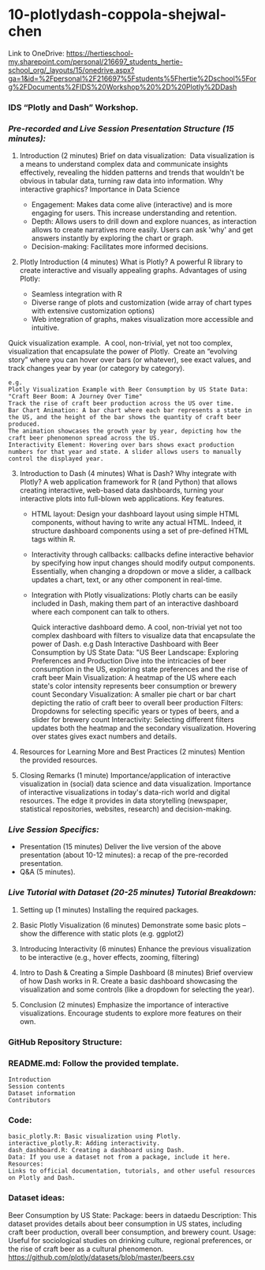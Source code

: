 # 10-plotlydash-coppola-shejwal-chen

Link to OneDrive: https://hertieschool-my.sharepoint.com/personal/216697_students_hertie-school_org/_layouts/15/onedrive.aspx?ga=1&id=%2Fpersonal%2F216697%5Fstudents%5Fhertie%2Dschool%5Forg%2FDocuments%2FIDS%20Workshop%20%2D%20Plotly%2DDash 

### IDS “Plotly and Dash” Workshop.

### *Pre-recorded and Live Session Presentation Structure (15 minutes):*
1. Introduction (2 minutes) Brief on data visualization:  Data visualization is a means to understand complex data and communicate insights effectively, revealing the hidden patterns and trends that wouldn't be obvious in tabular data, turning raw data into information.
   Why interactive graphics? Importance in Data Science
   - Engagement: Makes data come alive (interactive) and is more engaging for users. This increase understanding and retention.
   - Depth: Allows users to drill down and explore nuances, as interaction allows to create narratives more easily. Users can ask 'why' and get answers instantly by exploring the chart or graph.
   - Decision-making: Facilitates more informed decisions. 


2. Plotly Introduction (4 minutes)
   What is Plotly? A powerful R library to create interactive and visually appealing graphs.
   Advantages of using Plotly:
   - Seamless integration with R
   -  Diverse range of plots and customization (wide array of chart types with extensive customization options)
   -  Web integration of graphs, makes visualization more accessible and intuitive.
     
  Quick visualization example. 
  A cool, non-trivial, yet not too complex, visualization that encapsulate the power of Plotly. 
  Create an “evolving story” where you can hover over bars (or whatever), see exact values, and track changes year by year (or category by category). 

    e.g.
    Plotly Visualization Example with Beer Consumption by US State Data:
    "Craft Beer Boom: A Journey Over Time"
    Track the rise of craft beer production across the US over time.
    Bar Chart Animation: A bar chart where each bar represents a state in the US, and the height of the bar shows the quantity of craft beer produced.
    The animation showcases the growth year by year, depicting how the craft beer phenomenon spread across the US.
    Interactivity Element: Hovering over bars shows exact production numbers for that year and state. A slider allows users to manually control the displayed year. 

3. Introduction to Dash (4 minutes) What is Dash? Why integrate with Plotly?
   A web application framework for R (and Python) that allows creating interactive, web-based data dashboards, turning your interactive plots into full-blown web applications.
   Key features.
   - HTML layout: Design your dashboard layout using simple HTML components, without having to write any actual HTML. Indeed, it structure dashboard components using a set of pre-defined HTML tags within R.
   - Interactivity through callbacks: callbacks define interactive behavior by specifying how input changes should modify output components. Essentially, when changing a dropdown or move a slider, a callback updates a chart, text, or any other component in real-time.
   - Integration with Plotly visualizations: Plotly charts can be easily included in Dash, making them part of an interactive dashboard where each component can talk to others.
   
     Quick interactive dashboard demo.
     A cool, non-trivial yet not too complex dashboard with filters to visualize data that encapsulate the power of Dash.
       e.g
       Dash Interactive Dashboard with Beer Consumption by US State Data:
       "US Beer Landscape: Exploring Preferences and Production
       Dive into the intricacies of beer consumption in the US, exploring state preferences and the rise of craft beer
       Main Visualization: A heatmap of the US where each state's color intensity represents beer consumption or brewery count
       Secondary Visualization: A smaller pie chart or bar chart depicting the ratio of craft beer to overall beer production
       Filters: Dropdowns for selecting specific years or types of beers, and a slider for brewery count
       Interactivity: Selecting different filters updates both the heatmap and the secondary visualization. Hovering over states gives exact numbers and details.

4. Resources for Learning More and Best Practices (2 minutes)
   Mention the provided resources.

6. Closing Remarks (1 minute)
   Importance/application of interactive visualization in (social) data science and data visualization.
   Importance of interactive visualizations in today's data-rich world and digital resources.
   The edge it provides in data storytelling (newspaper, statistical repositories, websites, research) and decision-making.

### *Live Session Specifics:*
- Presentation (15 minutes)
  Deliver the live version of the above presentation (about 10-12 minutes): a recap of the pre-recorded presentation.
- Q&A (5 minutes). 

### *Live Tutorial with Dataset (20-25 minutes) Tutorial Breakdown:*

1. Setting up (1 minutes) Installing the required packages.
   
2. Basic Plotly Visualization (6 minutes) Demonstrate some basic plots – show the difference with static plots (e.g. ggplot2)

3. Introducing Interactivity (6 minutes)
   Enhance the previous visualization to be interactive (e.g., hover effects, zooming, filtering)

4. Intro to Dash & Creating a Simple Dashboard (8 minutes)
   Brief overview of how Dash works in R.
   Create a basic dashboard showcasing the visualization and some controls (like a dropdown for selecting the year).
  
6. Conclusion (2 minutes) Emphasize the importance of interactive visualizations. Encourage students to explore more features on their own.


### GitHub Repository Structure:	
### README.md: Follow the provided template.
	Introduction
	Session contents
	Dataset information
	Contributors
	
### Code:
	basic_plotly.R: Basic visualization using Plotly.
	interactive_plotly.R: Adding interactivity.
	dash_dashboard.R: Creating a dashboard using Dash.
	Data: If you use a dataset not from a package, include it here.
	Resources:
	Links to official documentation, tutorials, and other useful resources on Plotly and Dash.


### Dataset ideas:
Beer Consumption by US State: Package: beers in dataedu Description: This dataset provides details about beer consumption in US states, including craft beer production, overall beer consumption, and brewery count. Usage: Useful for sociological studies on drinking culture, regional preferences, or the rise of craft beer as a cultural phenomenon.  https://github.com/plotly/datasets/blob/master/beers.csv 
